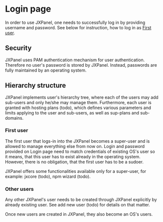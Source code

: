 # Login page

In order to use JXPanel, one needs to successfully log in by providing username and password.
See below for instruction, how to log in as [First user](#first_user).

## Security

JXPanel uses PAM authentication mechanism for user authentication. Therefore no user's password is stored by JXPanel.
Instead, passwords are fully maintained by an operating system.

## Hierarchy structure

JXPanel implements user's hierarchy tree, where each of the users may add sub-users and only he/she may manage them.
Furthermore, each user is granted with hosting plans &#40;todo&#41;, which defines various parameters and limits applying to the user and sub-users, as well as sup-plans and sub-domains.

### First user

The first user that logs-in into the JXPanel becomes a super-user and is allowed to manage everything else from now on.
Login and password provided on Login page need to match credentials of existing OS's user so it means,
that this user has to exist already in the operating system. However, there is no obligation, that the first user has to be a sudoer.

JXPanel offers some functionalities available only for a super-user, for example: jxcore &#40;todo&#41;, npm wizard &#40;todo&#41;.

### Other users

Any other JXPanel's user needs to be created through JXPanel explicitly by already existing user.
See add new user &#40;todo&#41; for details on that matter.

Once new users are created in JXPanel, they also become an OS's users.
